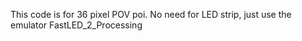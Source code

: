 This code is for 36 pixel POV poi. 
No need for LED strip, just use the emulator FastLED_2_Processing
